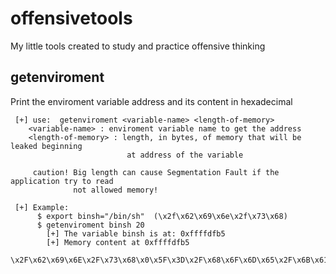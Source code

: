 # offensivetools
My little tools created to study and practice offensive thinking

## getenviroment
Print the enviroment variable address and its content in hexadecimal

```
 [+] use:  getenviroment <variable-name> <length-of-memory>
    <variable-name> : enviroment variable name to get the address
    <length-of-memory> : length, in bytes, of memory that will be leaked beginning 
                          at address of the variable 

     caution! Big length can cause Segmentation Fault if the application try to read
              not allowed memory!

 [+] Example: 
      $ export binsh="/bin/sh"  (\x2f\x62\x69\x6e\x2f\x73\x68)
      $ getenviroment binsh 20
        [+] The variable binsh is at: 0xffffdfb5
        [+] Memory content at 0xffffdfb5
            \x2F\x62\x69\x6E\x2F\x73\x68\x0\x5F\x3D\x2F\x68\x6F\x6D\x65\x2F\x6B\x61\x6C\x69%   
```
